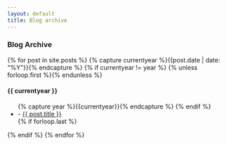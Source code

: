 ```yaml
---
layout: default
title: Blog archive
---
```

<div class="page-content wc-container">
  <h3>Blog Archive</h3>
  {% for post in site.posts %}
  	{% capture currentyear %}{{post.date | date: "%Y"}}{% endcapture %}
  	{% if currentyear != year %}
    	{% unless forloop.first %}</ul>{% endunless %}
   		<h4>{{ currentyear }}</h4>
   		<ul class="posts">
   		{% capture year %}{{currentyear}}{% endcapture %}
	{% endif %}
    <li>- <a href="{{ post.url | prepend: site.baseurl }}">{{ post.title }}</a></li>
    {% if forloop.last %}</ul>{% endif %}
{% endfor %}
</div>
